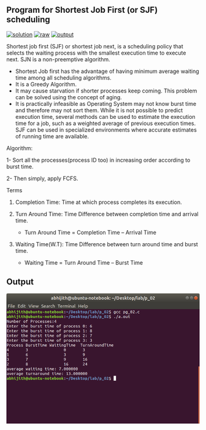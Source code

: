 ## Program for Shortest Job First (or SJF) scheduling

[![solution](https://img.shields.io/badge/View-Solution-blue.svg?logo=appveyor&longCache=true&style=for-the-badge)](https://github.com/KTU-CSE/System-Software-lab/blob/master/CPU%20Scheduling/SJF/2.sjf.c)
[![raw](https://img.shields.io/badge/-raw-green.svg?logo=appveyor&longCache=true&style=for-the-badge )](https://github.com/KTU-CSE/System-Software-lab/raw/master/CPU%20Scheduling/SJF/2.sjf.c)
[![output](https://img.shields.io/badge/-output-ff69b4.svg?logo=appveyor&longCache=true&style=for-the-badge)](https://github.com/KTU-CSE/System-Software-lab/blob/master/CPU%20Scheduling/SJF/README.md#output)

Shortest job first (SJF) or shortest job next, is a scheduling policy that selects the waiting process with the smallest execution time to execute next. SJN is a non-preemptive algorithm.

- Shortest Job first has the advantage of having minimum average waiting time among all scheduling algorithms.
- It is a Greedy Algorithm.
- It may cause starvation if shorter processes keep coming. This problem can be solved using the concept of aging.
- It is practically infeasible as Operating System may not know burst time and therefore may not sort them. While it is not possible to predict execution time, several methods can be used to estimate the execution time for a job, such as a weighted average of previous execution times. SJF can be used in specialized environments where accurate estimates of running time are available.

Algorithm:

1- Sort all the processes(process ID too) in increasing order according to burst time.

2- Then simply, apply FCFS.

Terms

1. Completion Time: Time at which process completes its execution.

2. Turn Around Time: Time Difference between completion time and arrival time. 
    - Turn Around Time = Completion Time – Arrival Time

3. Waiting Time(W.T): Time Difference between turn around time and burst time.
    - Waiting Time = Turn Around Time – Burst Time  

## Output

![output_img](/out_img/p_02_out.jpg)
